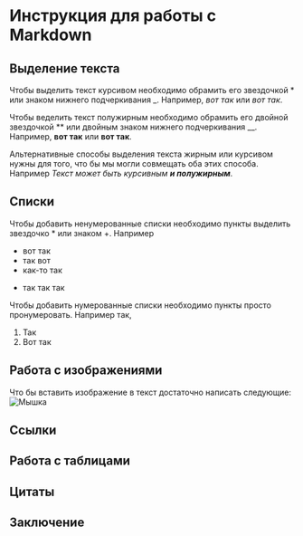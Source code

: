 # Инструкция для работы с Markdown

## Выделение текста

Чтобы выделить текст курсивом необходимо обрамить его звездочкой * или знаком нижнего подчеркивания _. Например, *вот так* или _вот так_. 

Чтобы веделить текст полужирным необходимо обрамить его двойной звездочкой ** или двойным знаком нижнего подчеркивания __. Например, **вот так** или __вот так__.

Альтернативные способы выделения текста жирным или курсивом нужны для того, что бы мы могли совмещать оба этих способа. Например _Текст может быть курсивным **и полужирным**_.


## Списки

Чтобы добавить ненумерованные списки необходимо пункты выделить звездочко * или знаком +. Например
* вот так
* так вот
* как-то так
+ так так так

Чтобы добавить нумерованные списки необходимо пункты просто пронумеровать. Например так,
1. Так
2. Вот так

## Работа с изображениями

Что бы вставить изображение в текст достаточно написать следующие:
 ![Мышка](Lex.png)

## Ссылки

## Работа с таблицами

## Цитаты

## Заключение